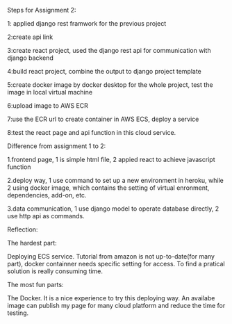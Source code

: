 Steps for Assignment 2:

1: applied django rest framwork for the previous project

2:create api link

3:create react project, used the django rest api for communication with django backend

4:build react project, combine the output to django project template

5:create docker image by docker desktop for the whole project, test the image in local virtual machine

6:upload image to AWS ECR

7:use the ECR url to create container in AWS ECS, deploy a service

8:test the react page and api function in this cloud service.




Difference from assignment 1 to 2:

1.frontend page, 1 is simple html file, 2 appied react to achieve javascript function

2.deploy way, 1 use command to set up a new environment in heroku, while 2 using docker image, which contains the setting of virtual enronment, dependencies, add-on, etc.

3.data communication, 1 use django model to operate database directly, 2 use http api as commands.



Reflection:

The hardest part:

Deploying ECS service. Tutorial from amazon is not up-to-date(for many part), docker containner needs specific setting for access. To find a pratical solution is really consuming time.

The most fun parts:

The Docker. It is a nice experience to try this deploying way. An availabe image can publish my page for many cloud platform and reduce the time for testing. 

